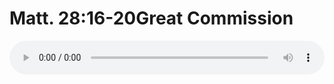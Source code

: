 # Matt. 28:16-20Great Commission

<audio style="width: 100%;" preload="false" controls controlslist="nodownload"><source src="//cdn.simai.ml/audio/mp3/old/12311.mp3" type="audio/mpeg">Your browser does not support the audio element.</audio>


